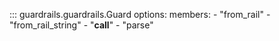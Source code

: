 <!-- ::: my_library.my_module.my_class -->


::: guardrails.guardrails.Guard
    options:
        members: 
            - "from_rail"
            - "from_rail_string"
            - "__call__"
            - "parse"
